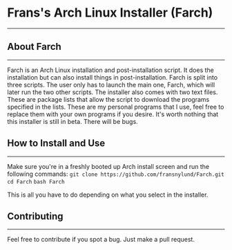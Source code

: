 # Frans's Arch Linux Installer (Farch)
---

## About Farch
---
Farch is an Arch Linux installation and post-installation script. It does the installation but can also install things in post-installation. Farch is split into three scripts. The user only has to launch the main one, Farch, which will later run the two other scripts. The installer also comes with two text files. These are package lists that allow the script to download the programs specified in the lists. These are my personal programs that I use, feel free to replace them with your own programs if you desire. It's worth nothing that this installer is still in beta. There will be bugs.


## How to Install and Use
---
Make sure you're in a freshly booted up Arch install screen and run the following commands:
`git clone https://github.com/fransnylund/Farch.git`
`cd Farch`
`bash Farch`

This is all you have to do depending on what you select in the installer.

## Contributing
---
Feel free to contribute if you spot a bug. Just make a pull request.
